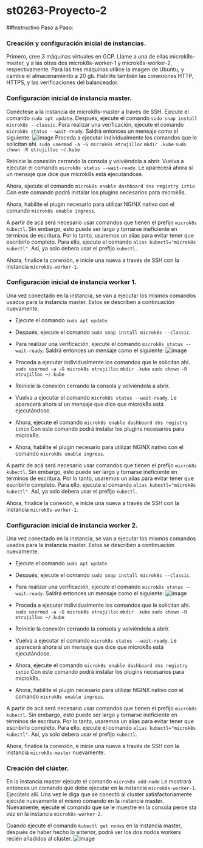 # st0263-Proyecto-2

##Instructivo Paso a Paso:

### Creación y configuración inicial de instancias.
Primero, cree 3 máquinas virtuales en GCP. Llame a una de ellas microk8s-master, y a las otras dos microk8s-worker-1 y microk8s-worker-2, respectivamente. Para las tres máquinas utilice la imagen de Ubuntu, y cambie el almacenamiento a 20 gb. Habilite también las conexiones HTTP, HTTPS, y las verificaciones del balanceador.

### Configuración inicial de instancia master.
Conéctese a la instancia de microk8s-master a través de SSH.
Ejecute el comando ```sudo apt update```.
Después, ejecute el comando ```sudo snap install microk8s --classic```.
Para realizar una verificación, ejecute el comando ```microk8s status --wait-ready```.
Saldrá entonces un mensaje como el siguiente:
![image](https://github.com/EsteTruji/st0263-Proyecto-2/assets/82886890/443f0b3f-ac09-4343-a47e-11652977718a)
Proceda a ejecutar individualmente los comandos que le solicitan ahí.
```sudo usermod -a -G microk8s etrujilloc```
```mkdir .kube```
```sudo chown -R etrujilloc ~/.kube```

Reinicie la conexión cerrando la consola y volviéndola a abrir.
Vuelva a ejecutar el comando ```microk8s status --wait-ready```.
Le aparecerá ahora sí un mensaje que dice que microk8s está ejecutándose.

Ahora, ejecute el comando ```microk8s enable dashboard dns registry istio```
Con este comando podrá instalar los plugins necesarios para microk8s.

Ahora, habilite el plugin necesario para utilizar NGINX nativo con el comando ```microk8s enable ingress```.

A partir de acá será necesario usar comandos que tienen el prefijo ```microk8s kubectl```. Sin embargo, esto puede ser largo y tornarse ineficiente en términos de escritura. Por lo tanto, usaremos un alias para evitar tener que escribirlo completo. Para ello, ejecute el comando ```alias kubectl="microk8s kubectl"```. Así, ya solo debera usar el prefijo ```kubectl```.

Ahora, finalice la conexión, e inicie una nueva a través de SSH con la instancia ```microk8s-worker-1```.

### Configuración inicial de instancia worker 1.
Una vez conectado en la instancia, se van a ejecutar los mismos comandos usados para la instancia master. Estos se describen a continuación nuevamente.

- Ejecute el comando ```sudo apt update```.
- Después, ejecute el comando ```sudo snap install microk8s --classic```.
- Para realizar una verificación, ejecute el comando ```microk8s status --wait-ready```.
Saldrá entonces un mensaje como el siguiente:
![image](https://github.com/EsteTruji/st0263-Proyecto-2/assets/82886890/443f0b3f-ac09-4343-a47e-11652977718a)
- Proceda a ejecutar individualmente los comandos que le solicitan ahí.
```sudo usermod -a -G microk8s etrujilloc```
```mkdir .kube```
```sudo chown -R etrujilloc ~/.kube```

- Reinicie la conexión cerrando la consola y volviéndola a abrir.
- Vuelva a ejecutar el comando ```microk8s status --wait-ready```.
Le aparecerá ahora sí un mensaje que dice que microk8s está ejecutándose.

- Ahora, ejecute el comando ```microk8s enable dashboard dns registry istio```
Con este comando podrá instalar los plugins necesarios para microk8s.

- Ahora, habilite el plugin necesario para utilizar NGINX nativo con el comando ```microk8s enable ingress```.

A partir de acá será necesario usar comandos que tienen el prefijo ```microk8s kubectl```. Sin embargo, esto puede ser largo y tornarse ineficiente en términos de escritura. Por lo tanto, usaremos un alias para evitar tener que escribirlo completo. Para ello, ejecute el comando ```alias kubectl="microk8s kubectl"```. Así, ya solo debera usar el prefijo ```kubectl```.

Ahora, finalice la conexión, e inicie una nueva a través de SSH con la instancia ```microk8s-worker-1```.


### Configuración inicial de instancia worker 2.
Una vez conectado en la instancia, se van a ejecutar los mismos comandos usados para la instancia master. Estos se describen a continuación nuevamente.

- Ejecute el comando ```sudo apt update```.
- Después, ejecute el comando ```sudo snap install microk8s --classic```.
- Para realizar una verificación, ejecute el comando ```microk8s status --wait-ready```.
Saldrá entonces un mensaje como el siguiente:
![image](https://github.com/EsteTruji/st0263-Proyecto-2/assets/82886890/443f0b3f-ac09-4343-a47e-11652977718a)
- Proceda a ejecutar individualmente los comandos que le solicitan ahí.
```sudo usermod -a -G microk8s etrujilloc```
```mkdir .kube```
```sudo chown -R etrujilloc ~/.kube```

- Reinicie la conexión cerrando la consola y volviéndola a abrir.
- Vuelva a ejecutar el comando ```microk8s status --wait-ready```.
Le aparecerá ahora sí un mensaje que dice que microk8s está ejecutándose.

- Ahora, ejecute el comando ```microk8s enable dashboard dns registry istio```
Con este comando podrá instalar los plugins necesarios para microk8s.

- Ahora, habilite el plugin necesario para utilizar NGINX nativo con el comando ```microk8s enable ingress```.

A partir de acá será necesario usar comandos que tienen el prefijo ```microk8s kubectl```. Sin embargo, esto puede ser largo y tornarse ineficiente en términos de escritura. Por lo tanto, usaremos un alias para evitar tener que escribirlo completo. Para ello, ejecute el comando ```alias kubectl="microk8s kubectl"```. Así, ya solo debera usar el prefijo ```kubectl```.

Ahora, finalice la conexión, e inicie una nueva a través de SSH con la instancia ```microk8s-master``` nuevamente.

### Creación del clúster.

En la instancia master ejecute el comando ```microk8s add-node```
Le mostrará entonces un comando que debe ejecutar en la instancia ```microk8s-worker-1```. Ejecútelo allí.
Una vez le diga que se conectó al cluster satisfactoriamente ejecute nuevamente el mismo comando en la instancia master. Nuevamente, ejecute el comando que se le muestre en la consola peroe sta vez en la instancia ```microk8s-worker-2```. 

Cuando ejecute el comando ```kubectl get nodes``` en la instancia master, después de haber hecho lo anterior, podrá ver los dos nodos workers recién añadidos al clúster.
![image](https://github.com/EsteTruji/st0263-Proyecto-2/assets/82886890/ca8be860-01a9-47fa-bdee-2a7c23c38577)






